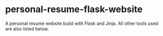 # personal-resume-flask-website
A personal resume website build with Flask and Jinja. All other tools used are also listed below.
